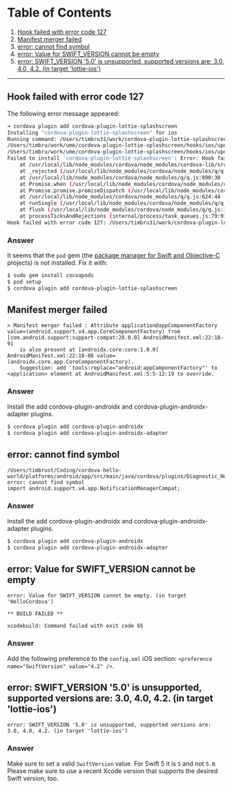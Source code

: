 # Table of Contents

1. [Hook failed with error code 127](#hook-failed-with-error-code-127)
2. [Manifest merger failed](#manifest-merger-failed)
3. [error: cannot find symbol](#error-cannot-find-symbol)
4. [error: Value for SWIFT_VERSION cannot be empty](#error-value-for-swift_version-cannot-be-empty)
5. [error: SWIFT_VERSION '5.0' is unsupported, supported versions are: 3.0, 4.0, 4.2. (in target 'lottie-ios')](#error-swift_version-50-is-unsupported-supported-versions-are-30-40-42-in-target-lottie-ios)

---

## Hook failed with error code 127

The following error message appeared:

```sh
➜ cordova plugin add cordova-plugin-lottie-splashscreen
Installing "cordova-plugin-lottie-splashscreen" for ios
Running command: /Users/timbru31/work/cordova-plugin-lottie-splashscreen/hooks/ios/update_pod_repo.sh /Users/timbru31/work/hello
/Users/timbru/work/ume/cordova-plugin-lottie-splashscreen/hooks/ios/update_pod_repo.sh: line 2: pod: command not found
/Users/timbru/work/ume/cordova-plugin-lottie-splashscreen/hooks/ios/update_pod_repo.sh: line 3: pod: command not found
Failed to install 'cordova-plugin-lottie-splashscreen': Error: Hook failed with error code 127: /Users/timbru31/work/cordova-plugin-lottie-splashscreen/hooks/ios/update_pod_repo.sh
    at /usr/local/lib/node_modules/cordova/node_modules/cordova-lib/src/hooks/HooksRunner.js:224:23
    at _rejected (/usr/local/lib/node_modules/cordova/node_modules/q/q.js:864:24)
    at /usr/local/lib/node_modules/cordova/node_modules/q/q.js:890:30
    at Promise.when (/usr/local/lib/node_modules/cordova/node_modules/q/q.js:1142:31)
    at Promise.promise.promiseDispatch (/usr/local/lib/node_modules/cordova/node_modules/q/q.js:808:41)
    at /usr/local/lib/node_modules/cordova/node_modules/q/q.js:624:44
    at runSingle (/usr/local/lib/node_modules/cordova/node_modules/q/q.js:137:13)
    at flush (/usr/local/lib/node_modules/cordova/node_modules/q/q.js:125:13)
    at processTicksAndRejections (internal/process/task_queues.js:79:9)
Hook failed with error code 127: /Users/timbru31/work/cordova-plugin-lottie-splashscreen/hooks/ios/update_pod_repo.sh
```

### Answer

It seems that the `pod` gem (the [package manager for Swift and Objective-C](https://cocoapods.org/) projects) is not installed. Fix it with:

```sh
$ sudo gem install cocoapods
$ pod setup
$ cordova plugin add cordova-plugin-lottie-splashscreen
```

## Manifest merger failed

```
> Manifest merger failed : Attribute application@appComponentFactory value=(android.support.v4.app.CoreComponentFactory) from [com.android.support:support-compat:28.0.0] AndroidManifest.xml:22:18-91
  	is also present at [androidx.core:core:1.0.0] AndroidManifest.xml:22:18-86 value=(androidx.core.app.CoreComponentFactory).
  	Suggestion: add 'tools:replace="android:appComponentFactory"' to <application> element at AndroidManifest.xml:5:5-12:19 to override.
```

### Answer

Install the add cordova-plugin-androidx and cordova-plugin-androidx-adapter plugins.

```sh
$ cordova plugin add cordova-plugin-androidx
$ cordova plugin add cordova-plugin-androidx-adapter
```

## error: cannot find symbol

```
/Users/timbrust/Coding/cordova-hello-world/platforms/android/app/src/main/java/cordova/plugins/Diagnostic_Notifications.java:35: error: cannot find symbol
import android.support.v4.app.NotificationManagerCompat;
```

### Answer

Install the add cordova-plugin-androidx and cordova-plugin-androidx-adapter plugins.

```sh
$ cordova plugin add cordova-plugin-androidx
$ cordova plugin add cordova-plugin-androidx-adapter
```

## error: Value for SWIFT_VERSION cannot be empty

```
error: Value for SWIFT_VERSION cannot be empty. (in target 'HelloCordova')

** BUILD FAILED **

xcodebuild: Command failed with exit code 65
```

### Answer

Add the following preference to the `config.xml` iOS section: `<preference name="SwiftVersion" value="4.2" />`.

## error: SWIFT_VERSION '5.0' is unsupported, supported versions are: 3.0, 4.0, 4.2. (in target 'lottie-ios')

```
error: SWIFT_VERSION '5.0' is unsupported, supported versions are: 3.0, 4.0, 4.2. (in target 'lottie-ios')
```

### Answer

Make sure to set a valid `SwiftVersion` value. For Swift 5 it is `5` and not `5.0`. Please make sure to use a recent Xcode version that supports the desired Swift version, too.
